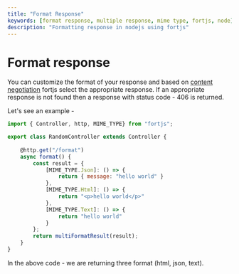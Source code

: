 ```yaml
---
title: "Format Response"
keywords: [format response, multiple response, mime type, fortjs, node]
description: "Formatting response in nodejs using fortjs"
---
```


# Format response

You can customize the format of your response and based on [content negotiation](https://developer.mozilla.org/en-US/docs/Web/HTTP/Content_negotiation) fortjs select the appropriate response. If an appropriate response is not found then a response with status code - 406 is returned.

Let's see an example -

```js
import { Controller, http, MIME_TYPE} from "fortjs";

export class RandomController extends Controller {
    
    @http.get("/format")
    async format() {
        const result = {
            [MIME_TYPE.Json]: () => {
                return { message: "hello world" }
            },
            [MIME_TYPE.Html]: () => {
                return "<p>hello world</p>"
            },
            [MIME_TYPE.Text]: () => {
                return "hello world"
            }
        };
        return multiFormatResult(result);
    }
}
```

In the above code - we are returning three format (html, json, text).